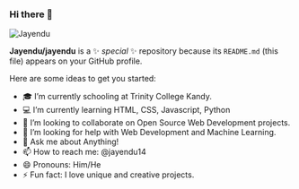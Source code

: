 ### Hi there 👋

<p align="left"> <img src="https://komarev.com/ghpvc/?username=Jayendu&color=red" alt="Jayendu" /> </p>

**Jayendu/jayendu** is a ✨ _special_ ✨ repository because its `README.md` (this file) appears on your GitHub profile.

Here are some ideas to get you started:

- 🎓 I’m currently schooling at Trinity College Kandy.
- 💻 I’m currently learning HTML, CSS, Javascript, Python
- 🤝 I’m looking to collaborate on Open Source Web Development projects.
- 🤔 I’m looking for help with Web Development and Machine Learning.
- 💬 Ask me about Anything!
- 📫 How to reach me: @jayendu14
- 😄 Pronouns: Him/He
- ⚡ Fun fact: I love unique and creative projects.

